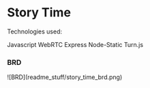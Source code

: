 <h1>Story Time</h1>


Technologies used:

Javascript
WebRTC
Express
Node-Static
Turn.js


<h3>BRD</h3>
![BRD](readme_stuff/story_time_brd.png)